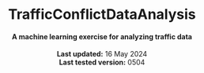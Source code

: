 <center>
    <h1 align="center">TrafficConflictDataAnalysis</h1>
    <h4 align="center">A machine learning exercise for analyzing traffic data</strong> </h4>
    <p align="center">
        <strong>Last updated:</strong> 16 May 2024<br>
        <strong>Last tested version:</strong> 0504
    </p> 
</center>
